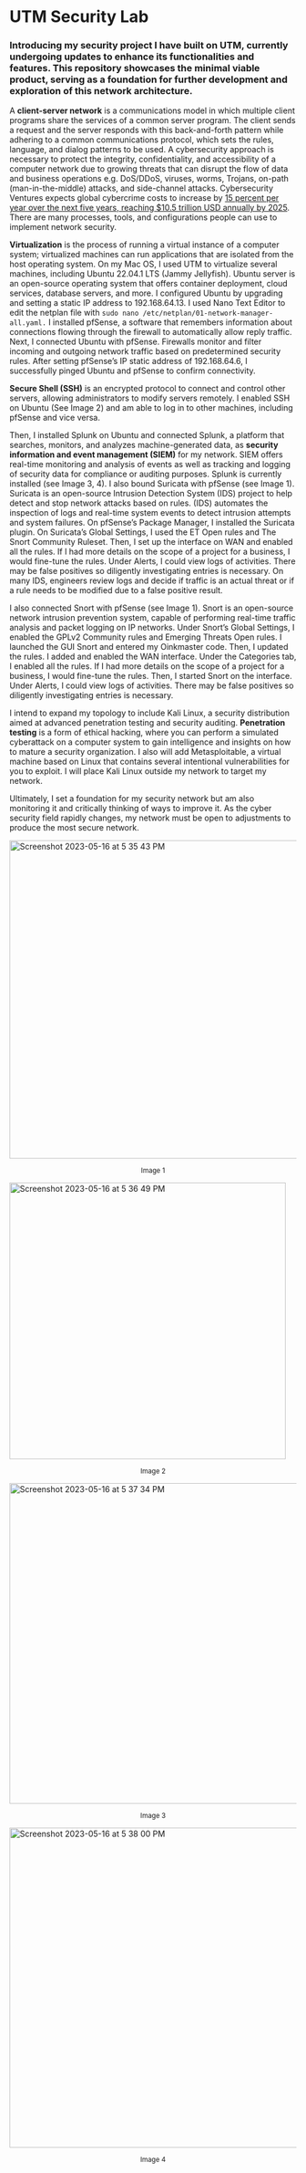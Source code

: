 # UTM Security Lab
### Introducing my security project I have built on UTM, currently undergoing updates to enhance its functionalities and features. This repository showcases the minimal viable product, serving as a foundation for further development and exploration of this network architecture.

A **client-server network** is a communications model in which multiple client programs share the services of a common server program. The client sends a request and the server responds with this back-and-forth pattern while adhering to a common communications protocol, which sets the rules, language, and dialog patterns to be used. A cybersecurity approach is necessary to protect the integrity, confidentiality, and accessibility of a computer network due to growing threats that can disrupt the flow of data and business operations e.g. DoS/DDoS, viruses, worms, Trojans, on-path (man-in-the-middle) attacks, and side-channel attacks. Cybersecurity Ventures expects global cybercrime costs to increase by [15 percent per year over the next five years, reaching $10.5 trillion USD annually by 2025](https://cybersecurityventures.com/hackerpocalypse-cybercrime-report-2016/). There are many processes, tools, and configurations people can use to implement network security. 

**Virtualization** is the process of running a virtual instance of a computer system; virtualized machines can run applications that are isolated from the host operating system. On my Mac OS, I used UTM to virtualize several machines, including Ubuntu 22.04.1 LTS (Jammy Jellyfish). Ubuntu server is an open-source operating system that offers container deployment, cloud services, database servers, and more. I configured Ubuntu by upgrading and setting a static IP address to 192.168.64.13. I used Nano Text Editor to edit the netplan file with ```sudo nano /etc/netplan/01-network-manager-all.yaml.``` I installed pfSense, a software that remembers information about connections flowing through the firewall to automatically allow reply traffic. Next, I connected Ubuntu with pfSense. Firewalls monitor and filter incoming and outgoing network traffic based on predetermined security rules. After setting pfSense’s IP static address of 192.168.64.6, I successfully pinged Ubuntu and pfSense to confirm connectivity. 

**Secure Shell (SSH)** is an encrypted protocol to connect and control other servers, allowing administrators to modify servers remotely. I enabled SSH on Ubuntu (See Image 2) and am able to log in to other machines, including pfSense and vice versa. 

Then, I installed Splunk on Ubuntu and connected Splunk, a platform that searches, monitors, and analyzes machine-generated data, as **security information and event management (SIEM)** for my network. SIEM offers real-time monitoring and analysis of events as well as tracking and logging of security data for compliance or auditing purposes. Splunk is currently installed (see Image 3, 4). I also bound Suricata with pfSense (see Image 1). Suricata is an open-source Intrusion Detection System (IDS) project to help detect and stop network attacks based on rules. (IDS) automates the inspection of logs and real-time system events to detect intrusion attempts and system failures. On pfSense’s Package Manager, I installed the Suricata plugin. On Suricata’s Global Settings, I used the ET Open rules and The Snort Community Ruleset. Then, I set up the interface on WAN and enabled all the rules. If I had more details on the scope of a project for a business, I would fine-tune the rules. Under Alerts, I could view logs of activities. There may be false positives so diligently investigating entries is necessary. On many IDS, engineers review logs and decide if traffic is an actual threat or if a rule needs to be modified due to a false positive result. 

I also connected Snort with pfSense (see Image 1). Snort is an open-source network intrusion prevention system, capable of performing real-time traffic analysis and packet logging on IP networks. Under Snort’s Global Settings, I enabled the GPLv2 Community rules and Emerging Threats Open rules. I launched the GUI Snort and entered my Oinkmaster code. Then, I updated the rules. I added and enabled the WAN interface. Under the Categories tab, I enabled all the rules. If I had more details on the scope of a project for a business, I would fine-tune the rules. Then, I started Snort on the interface. Under Alerts, I could view logs of activities. There may be false positives so diligently investigating entries is necessary.

I intend to expand my topology to include Kali Linux, a security distribution aimed at advanced penetration testing and security auditing. **Penetration testing** is a form of ethical hacking, where you can perform a simulated cyberattack on a computer system to gain intelligence and insights on how to mature a security organization. I also will add Metasploitable, a virtual machine based on Linux that contains several intentional vulnerabilities for you to exploit. I will place Kali Linux outside my network to target my network. 

Ultimately, I set a foundation for my security network but am also monitoring it and critically thinking of ways to improve it. As the cyber security field rapidly changes, my network must be open to adjustments to produce the most secure network. 



<img width="558" alt="Screenshot 2023-05-16 at 5 35 43 PM" src="https://github.com/nancyuddin/nancyuddin/assets/119987538/125f22ee-a66e-4799-992a-71fbc3d83e03">
<p align="center"><sup>Image 1</sup></p>


<img width="485" alt="Screenshot 2023-05-16 at 5 36 49 PM" src="https://github.com/nancyuddin/nancyuddin/assets/119987538/92dab57f-370a-45ec-a48d-8f9b7abbddfe">
<p align="center"><sup>Image 2</sup></p>


<img width="562" alt="Screenshot 2023-05-16 at 5 37 34 PM" src="https://github.com/nancyuddin/nancyuddin/assets/119987538/8a1f70d1-a181-47d6-909a-bf0dee4b7938">
<p align="center"><sup>Image 3</sup></p>


<img width="561" alt="Screenshot 2023-05-16 at 5 38 00 PM" src="https://github.com/nancyuddin/nancyuddin/assets/119987538/21222101-e7b2-4488-8d9a-41c7dd94a051">
<p align="center"><sup>Image 4</sup></p>

